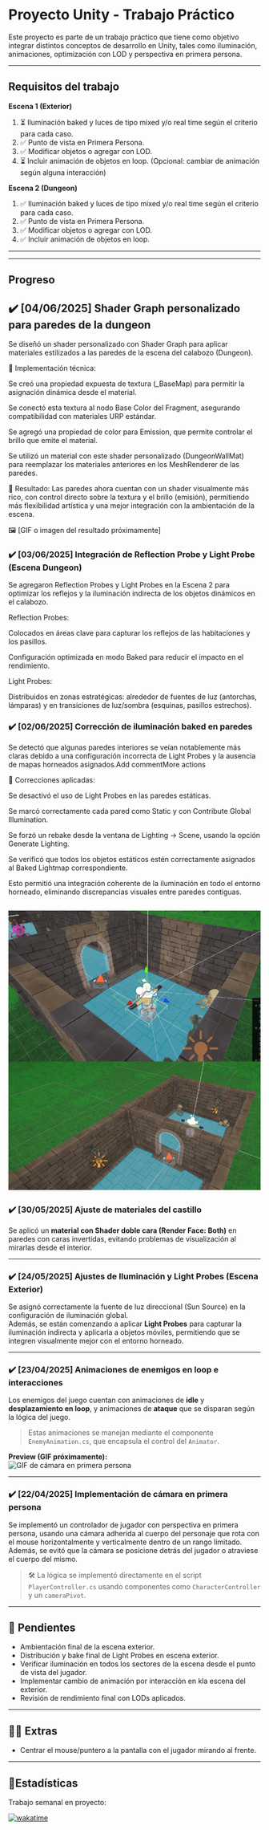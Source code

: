 # Proyecto Unity - Trabajo Práctico

Este proyecto es parte de un trabajo práctico que tiene como objetivo integrar distintos conceptos de desarrollo en Unity, tales como iluminación, animaciones, optimización con LOD y perspectiva en primera persona.

---

## Requisitos del trabajo

**Escena 1 (Exterior)**
1. ⏳ Iluminación baked y luces de tipo mixed y/o real time según el criterio para cada caso.
2. ✅ Punto de vista en Primera Persona.
3. ✅ Modificar objetos o agregar con LOD.
4. ⏳ Incluir animación de objetos en loop. (Opcional: cambiar de animación según alguna interacción)


**Escena 2 (Dungeon)**
1. ✅ Iluminación baked y luces de tipo mixed y/o real time según el criterio para cada caso.
2. ✅ Punto de vista en Primera Persona.
3. ✅ Modificar objetos o agregar con LOD.
4. ✅ Incluir animación de objetos en loop. 

---
---

## Progreso

## ✔️ [04/06/2025] Shader Graph personalizado para paredes de la dungeon
Se diseñó un shader personalizado con Shader Graph para aplicar materiales estilizados a las paredes de la escena del calabozo (Dungeon).

🔧 Implementación técnica:

Se creó una propiedad expuesta de textura (_BaseMap) para permitir la asignación dinámica desde el material.

Se conectó esta textura al nodo Base Color del Fragment, asegurando compatibilidad con materiales URP estándar.

Se agregó una propiedad de color para Emission, que permite controlar el brillo que emite el material. 

Se utilizó un material con este shader personalizado (DungeonWallMat) para reemplazar los materiales anteriores en los MeshRenderer de las paredes.

🎨 Resultado:
Las paredes ahora cuentan con un shader visualmente más rico, con control directo sobre la textura y el brillo (emisión), permitiendo más flexibilidad artística y una mejor integración con la ambientación de la escena.

🖼️ [GIF o imagen del resultado próximamente]

### ✔️  [03/06/2025] Integración de Reflection Probe y Light Probe (Escena Dungeon)

Se agregaron Reflection Probes y Light Probes en la Escena 2 para optimizar los reflejos y la iluminación indirecta de los objetos dinámicos en el calabozo.

Reflection Probes:

Colocados en áreas clave para capturar los reflejos de las habitaciones y los pasillos.

Configuración optimizada en modo Baked para reducir el impacto en el rendimiento.

Light Probes:

Distribuidos en zonas estratégicas: alrededor de fuentes de luz (antorchas, lámparas) y en transiciones de luz/sombra (esquinas, pasillos estrechos).



### ✔️ [02/06/2025] Corrección de iluminación baked en paredes
Se detectó que algunas paredes interiores se veían notablemente más claras debido a una configuración incorrecta de Light Probes y la ausencia de mapas horneados asignados.Add commentMore actions

🔧 Correcciones aplicadas:

Se desactivó el uso de Light Probes en las paredes estáticas.

Se marcó correctamente cada pared como Static y con Contribute Global Illumination.

Se forzó un rebake desde la ventana de Lighting → Scene, usando la opción Generate Lighting.

Se verificó que todos los objetos estáticos estén correctamente asignados al Baked Lightmap correspondiente.

Esto permitió una integración coherente de la iluminación en todo el entorno horneado, eliminando discrepancias visuales entre paredes contiguas.

![GIF de cámara en primera persona](./Screens/correccionIlum.png)
--

### ✔️ [30/05/2025] Ajuste de materiales del castillo


Se aplicó un **material con Shader doble cara (Render Face: Both)** en paredes con caras invertidas, evitando problemas de visualización al mirarlas desde el interior.


---

### ✔️ [24/05/2025] Ajustes de Iluminación y Light Probes (Escena Exterior)

Se asignó correctamente la fuente de luz direccional (Sun Source) en la configuración de iluminación global.  
Además, se están comenzando a aplicar **Light Probes** para capturar la iluminación indirecta y aplicarla a objetos móviles, permitiendo que se integren visualmente mejor con el entorno horneado.

---

### ✔️ [23/04/2025] Animaciones de enemigos en loop e interacciones

Los enemigos del juego cuentan con animaciones de **idle** y **desplazamiento en loop**, y animaciones de **ataque** que se disparan según la lógica del juego.  
> Estas animaciones se manejan mediante el componente `EnemyAnimation.cs`, que encapsula el control del `Animator`.

**Preview (GIF próximamente):**  
![GIF de cámara en primera persona](ruta/a/tu/gif-aqui.gif)

---

### ✔️ [22/04/2025] Implementación de cámara en primera persona

Se implementó un controlador de jugador con perspectiva en primera persona, usando una cámara adherida al cuerpo del personaje que rota con el mouse horizontalmente y verticalmente dentro de un rango limitado.  
Además, se evitó que la cámara se posicione detrás del jugador o atraviese el cuerpo del mismo.

> 🛠️ La lógica se implementó directamente en el script `PlayerController.cs` usando componentes como `CharacterController` y un `cameraPivot`.

---

## 📌 Pendientes

- Ambientación final de la escena exterior.
- Distribución y bake final de Light Probes en escena exterior.
- Verificar iluminación en todos los sectores de la escena desde el punto de vista del jugador.
- Implementar cambio de animación por interacción en kla escena del exterior.
- Revisión de rendimiento final con LODs aplicados.

---

## 🐱‍👓 Extras

- Centrar el mouse/puntero a la pantalla con el jugador mirando al frente.


---


## 💫Estadísticas 

Trabajo semanal en proyecto:

[![wakatime](https://wakatime.com/badge/user/d44045ec-3234-4582-bfeb-dd9364ad9986/project/7489e6a4-0037-4f06-ae7b-254225fff69b.svg)](https://wakatime.com/badge/user/d44045ec-3234-4582-bfeb-dd9364ad9986/project/7489e6a4-0037-4f06-ae7b-254225fff69b)
